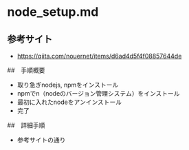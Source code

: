 # node_setup.md

## 参考サイト
- https://qiita.com/nouernet/items/d6ad4d5f4f08857644de

##　手順概要
- 取り急ぎnodejs, npmをインストール
- npmでn（nodeのバージョン管理システム）をインストール
- 最初に入れたnodeをアンインストール
- 完了

##　詳細手順
- 参考サイトの通り